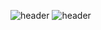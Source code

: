 ![header](https://capsule-render.vercel.app/api?type=waving&color=auto&height=300&section=header&text=Tae's%20Jun&desc=aa&fontSize=90)
![header](https://capsule-render.vercel.app/api?height=400&text=Hello%20World!&desc=Hello%20capsule%20render)
